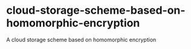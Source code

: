 # cloud-storage-scheme-based-on-homomorphic-encryption
A cloud storage scheme based on homomorphic encryption
